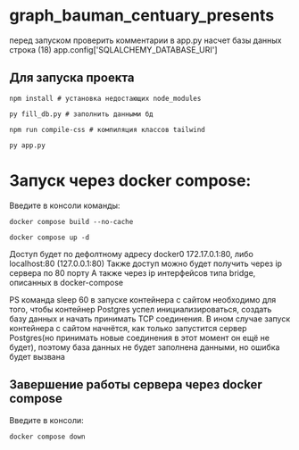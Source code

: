 # graph_bauman_centuary_presents

перед запуском проверить комментарии в app.py насчет базы данных строка (18)
app.config['SQLALCHEMY_DATABASE_URI'] 

## Для запуска проекта
```
npm install # установка недостающих node_modules
```
```
py fill_db.py # заполнить данными бд
```
```
npm run compile-css # компиляция классов tailwind
```
```
py app.py
```

# Запуск через docker compose:

Введите в консоли команды:

```
docker compose build --no-cache
```
```
docker compose up -d
```
Доступ будет по дефолтному адресу docker0 172.17.0.1:80, либо localhost:80 (127.0.0.1:80)
Также доступ можно будет получить через ip сервера по 80 порту
А также через ip интерфейсов типа bridge, описанных в docker-compose

PS команда sleep 60 в запуске контейнера с сайтом необходимо для того, чтобы контейнер Postgres успел инициализироваться, создать базу данных и начать принимать TCP соединения. В ином случае запуск контейнера с сайтом начнётся, как только запустится сервер Postgres(но принимать новые соединения в этот момент он ещё не будет), поэтому база данных не будет заполнена данными, но ошибка будет вызвана

## Завершение работы сервера через docker compose 

Введите в консоли:
```
docker compose down
```


